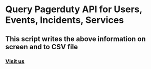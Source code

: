 # Query Pagerduty API for Users, Events, Incidents, Services
## This script writes the above information on screen and to CSV file
### [Visit us](http://www.madobsertvability.com)